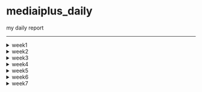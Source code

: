 # mediaiplus_daily
my daily report

******

<details>
<summary>week1</summary>

> <details>
> 
> <summary>20230302</summary>
> 
> ```
> 
> vscode
> DBeaver
> WinSCP
> MongoCompass
> 
> jh.park@mediaiplus.com 
> 123ssk12!
> 
> 메일확인 outlook
> 
> confluence
> 
> 임상시험공부 - 글로벌 임상시험 성공하기
> 
> 인턴십OT 내용정리
> 
> 컴공핵심과목 : 내가 잘하는거->대답잘할수있는거
> 자기소개 : 내가 얼마나 개발을 잘하는지, 얼마나빠르게 성장할수있는지 
> 면접관의 의도?? 편한마음으로 임하자..?
> 
> pw : 0130
> 
> task1 : EudraCT -> CTIS 
> task2 : CRIS result 수집하기
> 
> ```
> 
> </details>
> 
> <details>
> <summary>20230303</summary>
> 
> ```
> 
> 질문할거 -> 구글링 먼저하자
> 1. yml 
> 2. 파서에서 start_date yesterday 주석 이상한것같음
> 3. start_date, saving_start_date difference -> 왜 굳이 따로 두는가 ??
> 
> 
> 폴더 강제삭제 : rm -rf (folder)
> 
> 코드해석하기
> l19 : 파서
> l20 : common에서 logger가져오기 -> common_util로 가보면
> l80 : scraper 정의
> 
> 코드실행하기
> 
> 커맨드 : python scraper_manager.py
> 
> 디폴트값 nih 
> Scraper클래스로 nih 인스턴스 만듬
> _get_model 메소드 실행 -> _handling_date메소드 실행 -> NIHct 모델 리턴함 (클래스로 선언된 모델 임포트해서 갖고옴)
> 
> Namespace(start_date='lastupdatedate', end_date='today', save='no', insert='no', date_parameter=0, cris_start=0, cris_end=None, cris_lang='K', model='nih', email='no')
> 
> cris, mfds -> yaml에서 함
> 
> 핸들링데이터 메소드의 역할 
> 2023-03-01 today 를 아래처럼 변환해줌
> 03/01/2023 03/03/2023
> 
> dao가 뭘까?
> dao
> 
> run 메소드를 이해해보자
> 1. 비교
> 2. 크롤링해옴
> 3. 디비에 트리로 바꿔서 집어넣음
> 
> 
> parser?? : 커맨드라인 인수 파싱하기
> 
> 로컬 디비 만들기 : mysql부터 다시 깔자
> 
> get방식으로 api가져오기 -> 스키마 컴페어 부분부터 다시보기
> 
> ```
> 
> </details>
  
</details>

<!-- week2 -->

<details>
<summary>week2</summary>

> <details>
> <summary>20230306</summary>
> 
> ```
> import ipdb; ipdb.set_trace() 앞으로 디버깅은 이거로 하자
> 로컬에 DB설치하는법을 따로 배워야함...     
> tqdm 이라는 신기한 라이브러리를 배웠음
>   
> api를 통해 정보를 받아올수있다.
> Headers : fakeheaders -> 크롤링시 우회용
> 
> nih 접속하여 회사DB와 비교해보았음. 가장최신화된 자료가 NCT05754515 였는데,
> 회사DB에 contacts 정보가 정확히 입력되어있었음. 
> exact_tree 코드  556~690 
>   
> https://www.clinicaltrials.gov/ct2/home
>   
> ```
> <img
>      src="https://user-images.githubusercontent.com/126745832/223040633-c0b674cc-ac1f-47f8-ab99-f5087f376cc2.png"
>      width=300
>      height=100
> />
> <img
>      src="https://user-images.githubusercontent.com/126745832/223040690-9e20b7f5-e17a-4cf8-a415-63d850956a90.png"
>      width=300
>      height=100
> />
>   
> ```
> 위와 같이 
> /home/jh_park/test/_test/models/nihct/utils/info.py 코드에 적혀진대로 4개가 DB에도 저장된것.
> ```
> <img
>      src="https://user-images.githubusercontent.com/126745832/223041521-9cb969b8-3bbf-43ce-9add-3deb3032159f.png"
>      width=300
>      height=300
> />
> 
> ```
> 각각은 위와 같이 정의됨.
> DB에서 column의 이름임. > RDB cloumn scheme
> 
> compare scheme > crawl data > make tree > insert to DB
>   
> __repr__ : Node만들때(make tree) 사용했음.
> ```
>   
> </details>
> 
> <details>
> <summary>20230307</summary>
> 
> ```
> __str__, __repr__ 차이점 보기
>   
> >>> import datetime
> >>> a = datetime.datetime(2017, 9, 27)
> >>> str(a)
> '2017-09-27 00:00:00'
> >>> repr(a)
> 'datetime.datetime(2017, 9, 27, 0, 0)'
> 
>   
>   
> 크롤링과정 
> 
> NStudiesFound : 업데이트해줘야하는 데이터
> trial/100 만큼 iteration -> full_study_list 채움
> make tree를 이용하여 트리구조로 field_list를 만듬
> 23개의 element를 갖고있음 
> field_list[0] 는 이중리스트형태로 각각의 요소가 그에 해당되는 모듈의 정보를 갖고있음.
> 예시 : [ ['NCT05756881', Node (Level 0) : [struct] IdentificationModule / None // num of child of this node : 5],
>          ['NCT05756868', Node (Level 0) : [struct] IdentificationModule / None // num of child of this node : 5],
>          ['NCT05756855', Node (Level 0) : [struct] IdentificationModule / None // num of child of this node : 6] ... ]
>   
> 이를 바탕으로 rows를 만들면
> 
> [ ['NCT00001971', 'Evaluation of Patients With Liver Disease', 'Evaluation of Patients With Liver Disease', 'National Institutes of Health Clinical Center (CC)', '910214', 'NIH', None, None, None, None, '2023-03-07 10:18:13', '2023-03-07 10:18:13'], 
>   ['NCT00001481', 'The Role of Hormones in Postpartum Mood Disorders', 'An Endocrine Model for Postpartum Mood Disorders', 'National Institutes of Health Clinical Center (CC)', '950097', 'NIH', None, None, None, None, '2023-03-07 10:18:13', '2023-03-07 10:18:13'], 
>   ['NCT00001160', 'Studies on Tumors of the Thyroid', 'Studies on Thyroid Nodules and Thyroid Cancer', 'National Institutes of Health Clinical Center (CC)', '770096', 'NIH', None, None, None, None, '2023-03-07 10:18:13', '2023-03-07 10:18:13'] ... ]  
> 
>   
> cris 데이터 가져오기 
>   
> 그전에 질문
> 
> 1. DB에 중복 데이터가 존재함 
>   https://cris.nih.go.kr/cris/search/detailSearch.do/?seq=14743&search_page=L&search_lang=K
>   https://cris.nih.go.kr/cris/search/detailSearch.do/?seq=15988&search_page=L&search_lang=K
>   -> cris가 버전관리를 안해서 생기는 문제였음. 나중에 최신의 버전 (높은 key)을 유지하자
> 2. PRE20190408-003 ??
>   pre로 key로만 들어갈수있음
> 3. selenium.common.exceptions.WebDriverException: Message: 'chromedriver' executable may have wrong permissions. Please see https://chromedriver.chromium.org/home
>   해결 : 크롬드라이버 깔아서 .env.yml 변
> 4. 링크접속불가 
>   https://cris.nih.go.kr/cris/resultsearch/resultSearch.do/
> 5. 디비에 널값이 있는이유? 
> 
> 
> 크롤링하는법  
>  
> 먼저 갱신일을 기준으로 검색을 함.
>   
> parsing_kor_doc 부터 다시 확인하기. 
>   
>   
> ```
>   
> </details>
> 
> <details>
> <summary>20230308</summary>
> 
> ```
> 
> vscode 단축키
> 
> ctrl + end : 커서 맨끝으로
> shift + end : 선택하면서 행의 맨끝으로
> ctrl + shift + end : 선택하면서 페이지 맨끝으로 
> 
> ctrl + arrow : 커서 단어 단위로 옮기기 
> ctrl + shift + arrow : 단어단위 선택하면서 맨끝으로
> 
> crtl + alt : 다중택
> 
> DB -> mediaiplus -> DB name 'RAW'
> 
> cris : 최신업데이트 부터 오늘날짜로 받아오기 
> 
> 질문
> 1. cris 커맨드 입력받을때 인덱스를 왜입력받는가?
> 
> 2. dev_fe_ctx_cris_ct 테이블의 용도?
> ```
> ```
> git clone 하고 해야하는거 !!!
> 
> 1. .env 
> 2. 크롬드라이버 받기 
> ```
> ```
> CRIS 가장 큰 문제점 : api도없고, 계속해서 사이트가 변경됨 -> 지금만들어도 나중에 cris가 데이터를 게시하는 방법이 달라지면 다시 업로드 해야할 필요가 있음. -> 일단은 현재 버전으로 만들어봐야함.
> 
> 현상황 : cris_ct_result 데이터들 12/16을 마지막으로 업데이트가 안됨.
> 현재(230308 16:06) 기준 연구결과가 등록된 데이터들은 총 551건이 검색되는데, 막상 결과가 등록이 안된경우가 많음
> 
> 결과등록이 안된경우 
> ```
> 
> <img
>      src="https://user-images.githubusercontent.com/126745832/223645866-4067dd5f-441d-4647-95e4-8868149798c0.png"
>      width=300
>      height=300
> />
> <img
>      src="https://user-images.githubusercontent.com/126745832/223645982-f809fdaa-e813-4611-9af6-c2d701a3897c.png"
>      width=300
>      height=300
> />
> 
>   
> ```
> 결과등록이 잘된경우
> ```  
> <img
>      src="https://user-images.githubusercontent.com/126745832/223645598-a3332d69-3451-441b-9550-bf9e7cb93345.png"
>      width=300
>      height=300
> />
> 
> ```
> 내일 확인해봐야하는거 : 3/7 기준 6개가 업데이트됨, 그러나 DB엔 5개만 업데이트됨 (16157 누락) -> 3/7에 정기적으로 스크랩할때, 스크랩하기 전에 5개가 업데이트 된것이고, 나머지 하나는 스크랩 이후 업데이트된 것이었음. 
> 
> 결과 탭에 접속이 가능하다가 안되는 경우는 어떻게 해야할까... -> 업데이트 되는지 알 수가 없음 
>   그럼 전수조사를 해야하는가? -> 경우에 따라 다름 만약 잘못된 데이터를 지우기 위해 결과를 없앤것이라면..?
>   없어진 이유를 알 수 없음.
>   
> ```
> </details>
>
> <details>
> <summary>20230309</summary>
> 
> ```
> 
> study results 존재 -> 연구결과 국문/Eng 보고 크롤링하면 될듯  
> 
> TODO
> 
> 연구결과 탭이 존재하지않음 -> 링크로 접속하면 페이지 존재 (cris_seq=8930) (상세검색 불가, cris_seq으로만 접속가능)
> https://cris.nih.go.kr/cris/resultsearch/resultSearch.do?seq=8930&search_page=L&search_lang=&
> 크롤링 할 때 결과있음으로하면 cris_seq=8930과 같은 데이터는 검색불가 -> 어떻게 크롤링할까
> 
> 상세검색할때 실제 갱신일과, 상세검색에서 검색할때의 저장된 갱신일이 다름. -> KCT0000001
> 
> 현재 크롤링은 상세검색 페이지에서 셀레니움으로 함 -> cris_seq range로 바꾸기?
> 
> 결론!! : 그냥 최종갱신일로 크롤링하자.
> 
> ```
> 
> ```
> study results 형식
> 크게 4가지임
> 1. Participant Flow
> 2. Baseline Characteristics
> 3. Outcome Measures
> 4. Adverse Events
> 
> 
> ct_list를 토대로 ct_result_list를 만들자.
> 
> ct_list 구조 파악하기.
> 
> ct_list는 길이가 업데이트해야하는 데이터의 갯수 만큼 가진 리스트임.
> 예를들어 -start_date=2023-03-01 의 옵션을 준경우, 3월1일부터 오늘날짜(today)까지의 새로 갱신해야할 데이터를 수집하여 저장함
> 이때 ct_list의 각각의 요소가 갱신된 데이터의 정보를 담고있음.
> ```
> ```
> 예를들면 len(ct_list)=3 인경우, 갱신해야할 데이터가 3개가 있는것임.
> 각 데이터의 정보를 dictionary 로 만들어줌 
> 
> ct_list.append({
>             'seq': i,
>             'status': date_list,
>             'content': table_dict,
>             'url': f'{self.base_url}?seq={i}&search_page=L&search_lang={self.language}',
>         })
> 그렇다면 각각의 키에 해당하는 밸류값들을 보자
> ct_list[0]['seq'] = '24303'
> ct_list[0]['status'] = ['등록', '2022/10/25', '2022/12/23', '2023/03/08']
> 
> ct_list[0]['content'] 는 defaultdict 자료형임.
> 
> ct_list[0]['content'].keys() = dict_keys(['1. 연구개요', '2. 임상연구윤리심의', '3. 연구자', '4. 연구현황', '5. 연구비지원기관', '6. 연구책임기관', '7. 연구요약', '8. 연구설계', '9. 대상자선정기준', '10. 결과변수', '11. 연구결과 및 발표', '12. 연구데이터 공유(익명화된 연구대상자 데이터)'])
> 또한 이 key들의 해당하는 value 또한 defaultdict 임
> 
> 예를들면 ct_list[0]['content']['1. 연구개요'] 는 아래와 같이 구성됨. 각각의 key들은 대체로 cris 자료 테이블의 row : contents임
> 
> defaultdict(None, {'CRIS등록번호': 'KCT0008025', '연구고유번호': 'NCC2022-0319', '요약제목': 'MET 또는 EGFR 단백질이 과발현된 전이성 위암의 3차이상 요법으로서의 CKD-702/이리노테칸 1b/2상 임상시험', '연구제목': 'MET 또는 EGFR 단백질이 과발현된 전이성 위암의 3차이상 요법으로서의 CKD-702/이리노테칸 1b/2상 임상시험', '연구약어명': 'CKD-702', '식약처규제연구': '예(Yes)', 'IND/IDE Protocol 여부': '아니오(No)', '타등록시스템 등록여부': '아니오(No)', '임상연구 요양급여적용 신청 여부': '신청 중(Submitted pending)'})
> 
> ct_list[0]['url'] = 'https://cris.nih.go.kr/cris/search/detailSearch.do/?seq=24303&search_page=L&search_lang=K'
> 
> 
> 만약 데이터의 개수가 가변적이라면, 리스트로 만들어줌 -> 하나의 cris_seq가 아니라 여러개의 cris_seq가 있는것, 
> PRIMARY KEY를 하나더잡아줌 즉 예를들어 cris_seq = 24303의 데이터중 연구참여기관이 두개인경우, SRSID라는 PRIMARY KEY를 잡아주는것.
> ```
> <img
> src="https://user-images.githubusercontent.com/126745832/223931817-b00a1bc7-93fc-4871-8ec7-e04dcf821f05.png"
> width=500
> height=50
> />
> 
> ```
> 스키마에대해 일단 모두 rows에 SCHEME[:-2]로 None을 넣어놈
> 
> 오늘의 질문점
> 
> [오후 4:28] 박 진호
> 저 추가적으로 질문드립니다..! cris_ct_result_participant_flow_desc 테이블에서 KCTId = 'KCT0006080' 필터로 검색해보면 cris_seq가 19160, 19735 두개로 나오는데,  https://cris.nih.go.kr/cris/search/listDetail.do여기서 상세검색에서 연구결과를 연구결과 등록으로 두고, CRIS등록번호에 6080을 검색하면 6080데이터가 나와야하는데 안나오더라구요 그래서 이유를 찾아보았습니다.  먼저 연구결과 필터를 미등록으로 바꾸고 6080을 검색하면, 19160페이지가 검색되었습니다. 제 생각엔 CRIS에서 19160의 연구결과를 지우고 갱신을 안해준것 같습니다.  또 추가로 같은 KCTId를 갖는 19735는 연구결과가 있으나 19160에는 없었습니다.  19735는 상태가 임시저장된 데이터라 상세검색 으로는 검색이 안되고, url로는 접속할 수 있더라구요, 19735에는 결과탭이 있지만, 접속은 안되었습니다.https://cris.nih.go.kr/cris/search/detailSearch.do?seq=19735 그래서 제가 생각한점은 데이터베이스에 이러한 결과가 등록되었다가 다시 없어진경우가 추가적으로 존재할수있고, 이러한 데이터들은 CRIS에서 갱신처리를 안해주다보니 저희가 업데이트를 할 수 없다고 판단되는데,  이런경우 현재 데이터베이스에 있는 결과데이터들은 옳은 정보라고 할 수 있는건가요? 만약 그렇지 않다면 현재 데이터들은 지우고 새로운 데이터들로 채워야한다고 생각이되는데.. 제가 생각한점이 맞을까요??아닌경우면 그냥 현재 데이터베이스에 duplicate하는 방식으로 코드를 짜면 되는것일까요?  감사합니다! 
> 
> [오후 4:47] 조용장
> 네, 말씀주신대로가 맞습니다!자세한 설명을 좀 더 미리 드렸으면 고민하실만한 상황이 나오지 않았을텐데 죄송스럽네요..  1.일단 첫번째로 cris_seq는 고유하지만 cris_seq에 상응하는 KCTId는 고유하지 않습니다.이런 문제는 실제로 하나의 임상이 "임시 등록", "반려" 등 "등록"이 되기 전의 형상으로 여러개의 버전이 존재하기 때문인데요. 각 버전은 새로운 cris_seq를 발급 받지만 KCTId는 모두 동일할 수 있습니다. 초기에는 "임시 등록"이나 "반려" 등의 데이터도 의미가 있을 것이라고 판단하여 cris_seq를 기준으로 전체 수집하였습니다. 하지만 그럴 필요가 없다고 판단이 되기도 하였고최종 갱신일을 기준으로 임상시험 문서를 가져와야할 필요성이 대두되면서 cris_seq를 기준으로 데이터를 수집하는 것이 아닌 KCTId를 기준으로 CRIS 데이터를 수집해야 하는 상황이 된거죠. 2.두번째로 말씀주신 6080번과 같이 CRIS에는 등록이되거나 웹 상에 공개되었다가 제거되는 문서들이 있었습니다. 이런 문서들은 추후에 다시 접근하려해도 데이터를 얻을 수 없는 문제점이 발생하구요.  "이런 데이터를 두고 저희는 DB상에서 제거하기 보다는 가지고 있는 편이 더 저희 서비스를 가치있게 만들어 줄거라고 판단하고 있기는 합니다."  그 문서의 등록 취소 요인이 무엇인지는 알 수 없으나 특정 기업에서 어떤 종류의 질병에 대해 어떤 시도를 하려했다..는 정보는 중요할 것 같아서요. 게다가 저희 DB 설계상 제거된 문서에 대한 검출은 전수조사를 하는 수 밖에 없기도 하구요..  따라서 결론은 같은 KCTId에 대해서는 값을 replace하면 될 것 같습니다. 그리고 과거에 존재하였다가 현재에 존재하지 않는 문서에 대해서는 제거하지 않구요. 다만 추후에 동일한 KCTId 임상시험에 대해서 언제 어떻게 업데이트 되었는지 히스토리를 버전별로 가지고 있을 계획은 있습니다. 깃헙에도 이슈 사항으로 올려 놓기는 했어요.
> 
> [오후 4:48] 조용장 
> 글이다 보니 아무래도 제가 조금 이해하기 어렵게 작성해 놓은 내용이 있을 수도 있을 것 같기는해요... 조금 헷갈리시면 다음주에 다시 이야기 나누시죠~
> 
> ```
> </details>
> <details>
> <summary>20230310</summary>  
> 
> ```
> 결과 데이터들의 스터럭쳐가 매우 상이함 => 일반화 할 방법을 생각해보자
> 
> get result cris id 수정 : 
> 
> 다음을 추가함 :
> from selenium.webdriver.support.ui import Select
> Select(self.driver.find_element(By.XPATH, '//*[@id="results_yn"]')).select_by_value("Y")
> 
> 위 코드의 의미는 연구결과가 등록된 문서만 검색하겠다 라는 필터를 설정해준다는 의미임.
> 
> result들의 url을 보려고했는데, 몇개이상의 페이지를 로드하다보니 이런에러가 나는듯 -> 다음주에 다시 확인하기
> stale element reference: element is not attached to the page document
> 
> ```
> 
> </details>
</details>

<!-- week3 -->

<details>

<summary>week3</summary>

> <details>
> 
> <summary>20230313</summary>
>   
> ```
> 연구결과 등록으로 검색 -> 1. 에러페이지가 나오는지 확인 -> 에러나면 그대로 리턴
> 2. 페이지에 접속을 해도, 실제 데이터가 없을수있음.
> 3. 국문/영문으로 할지, 각각 페이지에서 크롤링 할지 정하기 -> 물어봐야 할듯 근데 KCT0008257 를 보면 각각 따로 하는게 좋을듯함.
>  
> 
> 현재 발생한 문제점 : 
> 1. 로딩되는 시간을 줘야 에러가 안남
> 2. 검색되는 데이터의 개수가 다름 -> 
>     연구결과 등록된 데이터들을 볼때, start date를 비워둔 데이터의 개수와 2010-01-01, 즉 cris홈페이지에서 제공하는 초기값을 주면 데이터 개수값이 달라짐.
>     
> 
> html구조
> 연구정보, 연구결과 상이함
> main div -> print div 
> 내일 물어볼거 : date_list는 필요없는건가?
>   
>   
>   
> 결과구조분석
> 1. Participant Flow
> 모집상세설명
> 배정 전 상세설명
> -> 고정적인 두개의 행!!
> 그다음 기간이나옴 -> 주로 기간은 한개존재함.
> 
> 
> 크롤링 과정
> 만약 K인경우, E인경우 나눠서
> 각각 parsing_result_kor_doc(resp), parsing_result_eng_doc(resp) 을 호출함.
> 
> ```
> 
> </details>
>   
> <details>
> 
> <summary>20230314</summary>
>   
> ```
> 연구결과 등록으로 검색 -> 1. 에러페이지가 나오는지 확인 -> 에러나면 그대로 리턴
> 2. 페이지에 접속을 해도, 실제 데이터가 없을수있음.
> 3. 국문/영문으로 할지, 각각 페이지에서 크롤링 할지 정하기 -> 물어봐야 할듯 근데 KCT0008257 를 보면 각각 따로 하는게 좋을듯함.
> 
> study details/study results를 크롤링해와야함 -> 먼저 검색조건에 맞는 날짜에 갱신된 데이터에 한해서 크롤링 그 후 결과가 등록된 데이터를 크롤링
> get max update 는, study details를 크롤링할때 받아와지므로 자동으로 업데이트됨.
>   결과 등록된 데이터는 없는 경우가 많음
>   
>   표안에 표 : 하나의 tr내에 두개의 th
>   원래대로라면 [[th],[td]] 이지만 th가 두개라면 [[th,th],[td]]가 됨
>   td내에 pre가 되어있을수도있다... -> ().text 사용하면 똑같이나옴
>   
>   먼저 results를 크게 4개로 분리, 그 후 각각을 다시 테이블로 분리, 그러면 그 각각의 테이블들은 tr을 갖는다.
>   각 tr을 th_list, td_list로 분리한다. 그후 [th_list, td_list]로 만들어 캡션과함께 테이블딕셔너리에 해당하는 value에 append해준다.
>   
>   tr,td를 분리할때, colspan rowspan을 잘 보자 -> 
>   rowspan = 2 의 의미? 두개의 행을 차지함.
>   colspan = 2 의 의미? 두개의 열을 차지함 즉 세분화된 데이터가 있는경우, colspan, rowspan이 사용
>   
>   코드에 주석으로 남겨둠.
>   
>   
>   Participant Flow 구조 >>>
>   하나의 시퀀스에 여러개의 피리어드
>   각각 피리어드 내에는 여러개의 암그룹이 있을 수 있음 
>   
>   현재 Participant Flow 관련 메소드:
>   cris_ct_result_participant_flow_desc -> 수정필요 x
>   cris_ct_result_participant_flow_list_desc -> 하나의 시퀀스에 여러개의 피리어드를 PFSId로 구분해서 넣어놈. 스키마는 단위, 코멘트
>   cris_ct_result_participant_flow_arm_group -> 암그룹당 정보, 탈락관련정보누락됨
>   cris_ct_result_participant_flow_arm_group_research_step -> 마일스톤은 암그룹당 없을수도있거나 여러개임
>   
>   -> 탈락관련데이터가 아예 없다!
>   
>   
>   
>   
>   
> api로 받아오기????
> ```
> 
> </details>
> 
> <details>
> <summary>20230315</summary>
> 
> ```
> 
> scraper를 fork해봄
> git명령어에 익숙해져가고 있음. 처음으로 clone, fork, ... 등등을 해보았고, git을 사용한 협업이 필수적임을 깨닫게 되었음.
> 
> 추가로 parser를 업데이트하는 커밋을 해봄.
> 
> 현재 PF데이터에 탈락사유가 없어서, 추가적인 테이블을 만들어줌.
> 
> 
> ```
>     
> </details>
> 
> <details>
> <summary>20230316</summary>
> 
> ```
> ct_result_list : 딕셔너리, key로 'Participant Flow', 'Baseline Characteristics', 'Outcome Measure', 'Adverse Events' 를 가짐
>   
> PF구조 파악하기
> result_dict['Participant Flow'].keys() = dict_keys(['모집상세설명', '배정 전 상세설명', 'Participant Flow List'])
>   
> result_dict['Participant Flow']['Participant Flow List'] 의 길이는 Period의 갯수를 의미함 
> 하나의 피리어드 내부에는, 여러개의 암그룹이 있을수 있음. -> 암그룹 리스트가 필요함
> result_dict['Participant Flow']['Participant Flow List'][0].keys() = dict_keys(['기간명', 'Arm Group List', '단위'])
>   
>   첫번째 암그룹의 데이터를 보자.
>   result_dict['Participant Flow']['Participant Flow List'][0]['Arm Group List'][0].keys() = 
>   dict_keys(['중재 / 관찰군명', '중재 / 관찰군 상세내용', '연구시작', 'Important Study Step List', '연구완료', '탈락', 'Fail Reason List'])
> 
>   암그룹 내부에는, 여러개의 마일스톤 데이터와 탈락사유가 있을수 있음.
>   첫번쨰 피리어드 내부의 첫번째 암그룹의 첫번째 마일스톤을 보자.
>   result_dict['Participant Flow']['Participant Flow List'][0]['Arm Group List'][0]['Important Study Step List'][0]
> {'중요연구단계': '시험약 또는 위약 복용', '중요연구단계 결과': '9'}
>   마일스톤 리스트의 요소는 딕셔너리의 형태로 되어있음 -> 탈락사유 리스트또한 같은 구조의 딕셔너리임.
>   
>   BC구조 파악하기
>   
>   먼저 첫번째 테이블은 고정적임
>   다음 테이블은, 나이 테이블 -> 나이는 범주형, 연속형, 그외속성으로 나뉘고 3개가 다 있거나 하나만 있을 수 있음.
>   그러므로 나오는대로 다만듬
>   total_dict['Arm Group List'][i] 에는 딕셔너리가 들어감. 각 딕셔너리의 키가 td가없는 데이터의 th, 즉 타이틀이됨.
>   
>   나이 그 외 특성 아웃라이어 : 
>   https://cris.nih.go.kr/cris/resultsearch/resultSearch.do/?seq=24196&search_page=L&search_lang=K
>   지역
>   https://cris.nih.go.kr/cris/resultsearch/resultSearch.do/?seq=6904&search_page=L&search_lang=K
>   
>   result_dict['Baseline Characteristics']['Arm Group List'][0].keys() = 
> dict_keys(['중재 / 관찰군명', '중재 / 관찰군 상세내용', '전체분석 대상수', '나이, 연속형 Dict', '성별 : 여성, 남성 Dict', '등록지역 Dict', 'Study Specific Measure List'])
>   
>   result_dict['Baseline Characteristics'].keys()
> dict_keys(['Arm Group List', 'Total', '분석단위', '전체분석 대상설명', '나이, 연속형 Dict', '성별 : 여성, 남성 Dict', '등록지역 Dict', 'Study Specific Measure List'])
> ```
> 
> </details>
> 
> <details>
> <summary>20230317</summary>
> 
> ```
> 
> ctrl + u : 리눅스 커맨드 삭제
> 
> 디비에 넣는 메소드
>   주요 아이디어 : 암그룹마다 공통데이터인지, 차이가나는지에 따라 테이블 분리
>   
> cris_ct_result_baseline_chc_desc : 첫번째 테이블의 모든 암그룹의 공통 데이터만
>   
> cris_ct_result_baseline_chc_age_categorical : 나이 범주형이 존재할때, 암그룹의 공통 데이터
> cris_ct_result_baseline_chc_age_continuous : 나이 연속형이 존재할때, 암그룹의 공통 데이터
> cris_ct_result_baseline_chc_age_other : 나이 그 외 특성이 존재할때, 암그룹의 공통 데이터
> 
> cris_ct_result_baseline_chc_gender : 성별 여성남성이 존재할때, 암그룹의 공통 데이터
> cris_ct_result_baseline_chc_gender_other : 성별 그 외 특성 존재할때, 암그룹의 공통 데이터
>   
> cris_ct_result_baseline_chc_enrollment_region : 등록지역, 공통데이터 
>   
> cris_ct_result_baseline_chc_other_specific : 그 외 특성, 같은 시퀀스에 대해 여러개의 OSSId가 있을 수 있다.
> OSSId를 사용함 (Other specific study Id)
>   
> 이제부턴 AGTId (Arm Group Title Id)를 암그룹 수에 따라 가질수 있음
> cris_ct_result_baseline_chc_arm : 첫번째 테이블 각각 암그룹 데이터 AGTId를 사용함
>   
> cris_ct_result_baseline_chc_arm_age_categorical : 나이 범주형 데이터, 암그룹마다 저장
> 
> 나이 연속형 데이터
> cris_ct_result_baseline_chc_arm_age_continuous_measure_type
> cris_ct_result_baseline_chc_arm_age_continuous_dispersion
>   -> 현재 테이블에 측정치 종류 분산도 측정을 따로 저장중인데, 한번에 저장하는거로 바꾸고, 
>   그 후 나이 연속형말고도 측정치 종류, 분산도 측정이 나올수있으므 만들어줘야함.
> 
> cris_ct_result_baseline_chc_arm_age_other_category : 한 시퀀스내에 여러개의 AGTId, 각각 AGTId당 AOCId가 할당될수있음.
> AOCId(Age other category Id)가 범주명의 갯수가됨.
>   
> cris_ct_result_baseline_chc_arm_age_other_category_result : 각 AOCId 에 ACRId할당.
>   연습용으로 좋은 seq : 13913
>   
> cris_ct_result_baseline_chc_arm_other_sp_category : 암그룹 -> 그외특성리스트 -> 범주명 리스트
> ```
> 
> </details>
</details>
  
<!--   week4 -->
  
<details>
<summary>week4</summary>
  
> <details>
> 
> <summary>20230320</summary>
> 
> ```
> 
> 분산도&측정치 수정 :
> cris_ct_result_baseline_chc_arm_age_continuous_measurements
> cris_ct_result_baseline_chc_arm_age_other_category_measurements
> cris_ct_result_baseline_chc_arm_gender_other_category_measurements
> 
> RAW -> REFINE 으로 옮기기
> 중요한 부분 : DB테이블이 변경되면, REFINE에 들어갈 데이터들도 바뀌어야하므로, 따로 코드를 수정해야함.
> 
> OM 분석하기
> 
> 결과변수의 갯수에 따라, 테이블의 갯수가 다름.
> 테이블 형식은, 결과변수 - 암그룹 정보 - data table 로 되어있음.
> 
> ct_result_list[i]['content']['Outcome Measure']['Outcome Measure List'][0] -> 0번째 OM, keys() 는
> dict_keys(['결과변수종류', '평가항목', '평가항목 상세설명', '평가시기', '통계분석', 'Arm Group List', '전체분석단위', '전체분석 대상설명', '측정단위']) 가 존재하고, Arm Group List를 제외하고 모두 공통항목임.
> 
> 기존의 방식에서 수정한부분 : 구조적으로는 없으나, 코드상오류가 하나 있었음
> 
> 나중에 다뤄야할 이슈 : 페이지 10개 넘어가면안됨.
> 
> AE 분석하기
> 
> 첫번째 테이블 고정
> 두번째 테이블은, 암그룹의 갯수만큼 column을 가짐. -> 행은 고정
> All cause mortality - 발생대상수, 연구대상수 고정
> Serious Adverse events - 발생대상수, 연구대상수, 이상반응 보고 횟수 고정
> 
> 
> ```
> 
> </details>
> 
> <details>
> 
> <summary>20230321</summary>
> 
> ```
> 
> 현재문제점 
> Other (Not Including Serious) Adverse Events 에서 
> 발생빈도보고기준 탭이 있으면, 데이터가 한칸씩 밀려남
> 
> Serious Adverse Events 에서
> Term, Total 아래 데이터는 무의미한 데이터로 취급함 -> 일단 유지 하기
> 
> 
> 
> ```
> 
> </details>
> 
> <details>
> 
> <summary>20230322</summary>
> 
> ```
> 
> cris api로 받아오기 : 페이지 설정을 해줘야함(데이터가 20개를 넘어가면 1페이지만으로 안끝남)
> prepared=True **
> 
> 
> ```
> 
> </details>
> 
> <details>
> 
> <summary>20230323</summary>
> 
> ```
> 
> DB에  만들기 : 
> import pymysql 을 import mysql.connector as pymysql 로 바꿔
> cursor 선언시 cursor = conn.cursor()  
> 
> 해야하는거 : sql구문 수정해서, 테이블 만들기
> 탈락사유 테이블 insert위해 함수만들기
> 
> cris_ct_result_baseline_chc_arm_age_other_category_result 수정해야함
> -> 수정완료
> 
> '측정치 종류', '분산도 측정' 이 나올수있는 데이터 : 나이연속 나이그외 성별그외 그외특성
> -> 나이연속은 이미존재하므로 총 6개의 추가 테이블을 만들어야함 : sql 수정, info 수정, 함수선언 
> 
> crisids받아오는 함수 수정
> 
> 
> ```
> 
> </details>
> 
> 
> 
> <details>
> 
> <summary>20230324</summary>
> 
> ```
> 
> 디비에서 스키마 잘못된것들 수정
> failed reason 에서 ISS -> FRS
> other sp 테이블 PRI key에 OSSID추가
> 
> eng차트 수정하기 
> 수정완료 
> DDL 수정
> info 수정
> extract_tree 수정
> parser 수정
> 
> ```
> 
> </details>

  
> </details>

<!-- week5 -->

<details>

<summary>week5</summary>
 
> <details>
>   
> <summary>20230327</summary>
>   
>   ```
>   
>   Error occurred in cris_ct_result_outcome_measure_desc : Error while executing statement: Data too long for column 'outcome_measure_time_frame' at row 1 : 에러 수정 -> sql문 수정, 데이터의 입력값 범위 늘려야함
>   varchar -> text 로 수정
>   서버데이터삭제돼서 다시 옮겨오기
>   ssh 접속시, fingerprint -> SSH에서 fingerprint는 공개키의 고유한 식별자로서, 해당 공개키가 유효하고 정확하게 인증된 것임을 보장하기 위한 기술적인 수단이다.
>   
>   ```
>   
> </details>
> 
> <details>
>   
> <summary>20230328</summary>
>   
>   ```
>   
>  연구결과가 있는 553개 데이터에 대해 크롤링하기
> Error occurred in cris_ct_result_participant_flow_arm_group_failed_reason_eng : Error while executing statement: Data too long for column 'failed_reason' at row 1
> Error occurred in cris_ct_result_baseline_chc_arm_eng : Error while executing statement: Data too long for column 'arm_group_title' at row 1
> Error occurred in cris_ct_result_baseline_chc_arm_age_other_category_eng : Error while executing statement: Data too long for column 'category_title' at row 1
> Error occurred in cris_ct_result_baseline_chc_arm_gender_other_category_result_eng : Error while executing statement: Data too long for column 'category_result' at row 1
> Error occurred in cris_ct_result_outcome_measure_arm_group_eng : Error while executing statement: Data too long for column 'arm_group_title' at row 1
> Error occurred in cris_ct_result_adverse_events_arm_group_eng : Error while executing statement: Data too long for column 'arm_group_title' at row 1
> -> sql에서 text로 바꿔주기
>   
>   '분석대상수' 탭이 두개의 th로 나뉘어진경우, 스키마네임에 ''이 들어감 -> 예외처리를해줘야함
>   
>  현재 발생한 문제점 :
>  1. DB에 저장이 안되는 테이블이 존재 -> 그러나 eng은 잘 저장이 되어있음. -> eng,kor 비교해서 해결하자
>  cris_ct_result_adverse_events_all_cause_mortaity
>  cris_ct_result_adverse_events_other_adverse_events
> cris_ct_result_adverse_events_other_adverse_reaction
> cris_ct_result_adverse_events_serious_adverse_events
> cris_ct_result_adverse_events_serious_adverse_reaction
> -> Dict 붙여서 해결
>   
> cris_ct_result_outcome_measure_arm_group_category
> cris_ct_result_outcome_measure_arm_group_category_result -> CategoryList, Category List 띄어쓰기 해결
> 
> 2. cris_ct_result_outcome_measure_desc_eng 에 데이터가 저장이안됨 -> 코드수정해야함 -> indentation 수정으로 해결
> 
>   3. mortaity -> mortaㅣity 오타수정 ...> 할필요 없음.. cris데이터오류였음
> 
> 
>   ```
>   
> </details>
>   
> <details>
>   
> <summary>20230329</summary>
>   
>   ```
>   
>   새로운 모델로 크롤링하고 DB에 넣기 -> 데이터 손실이 있나 확인하기
>   
>   cris_ct_result_adverse_events_serious_adverse_reaction
>   cris_ct_result_participant_flow_arm_group_failed_reason 에서 다시 문제 발생, 데이터 저장이 안됨
>   
>   cris_ct_all_overview 에 한해서 메소드가 get_rows_cris_all_overview 임.
>   
>   할 일 :
>   1)
> medic-dev-2022.c6dzc5dnqf69.ap-northeast-2.rds.amazonaws.com
> 서버, RAW DB 접속
> 
>  
> 
> 2)
> 뒤에 알고리듬 부분, dev_fe_이런것처럼 cris_ct로 시작하는 것 제외
> cris_ct_latest_approved_overvie, _eng 제외
> 하여 모든 table drop 후
> 
>  
> 
> 3) 2에서 제외한 테이블을 제외하고 cris_eng.sql, cris_kor.sql 로
> 테이블 생성
> 
>  
> 
> 4) scraper_manager.py -model=cris -insert=yes -start_date=
> 를 실행하여
> 기존 cris 데이터 + cris result 데이터 수집
>   
> 
>   
>   ```
>   
>   
> </details>
> 
> <details>
> 
> <summary>20230330</summary>
> 
> ```
> 1. integration folder의 func.py를 참고하여 cris_seq를 이용하고 있는 부분을 모두 분석
> 
>  
> 
> 2. 해당 파트를 KCTId로 대체
> 
>  
> 
> 3. RAW 데이터베이스에서 CRIS 테이블들은 KCTId를 primary key로 사용하도록 변경
> --> cris_seq를 그냥 날릴 것인지 아니면 그냥 property로 가지고 있을 것인지... 고민??
> 
>  
> 
> 4. REFINE을 다시 한번 돌려야 함 --> 도연님께 부탁
>   
> 현재 DDL에 REFINE 테이블 DDL이 없음 -> 만들  
> 
> 
> ```
> </details>
> 
> 
> <details>
> 
> <summary>20230331</summary>
> 
> ```
> scraper -> refine
> REFINE 의 순서 : init 에서 _get_in_memory_table 호출
> 
> 
> 
> 
> 
> 
> ```
> 
> </details>
>   
>   
> </details>

<!-- week6 -->


<details>

<summary>week6</summary>

> <details>
> 
> <summary>20230404</summary>
> 
> ```
> 
> refiner.py 분석!!
> 
> fetched_rows : DB에 ct_index테이블 가져옴
> fetched_rows, fetched_rows[0] = (1, 'NIH', 'NCT00000102', None, datetime.datetime(2023, 3, 14, 10, 55, 33), datetime.datetime(2023, 3, 14, 10, 55, 33))
> -> (ct_id, source, source_id, sub_id, _, _) 의 형태
> 
> 리턴되는 테이블 : idx_dict, idx_dict['NIH']['NCT...'] = ct_id 의 형태. if CRIS의 경우라면 src_id가 현재 cris_seq, sub_id를 가짐. ct_id는 통합번호. 
> 
> 이후 모듈마다 함수실행. 
> 
> refine_ct_identification : 각 임상사이트마다 RAW데이터베이스 접근후 데이터 가져옴.
> 
> ```
> 
> 
> </details>
> 
> <details>
> 
> <summary>20230405</summary>
> 
> ```
> 
> refiner에서 각 모듈의 요소는 dict이며, 각dict에는 스키마와 테이블네임, 메소드정보가 들어 있음.
> 첫번째 모듈은 IdentificationModule, 첫번째 모듈은 3개의 딕셔너리를 갖고있으며, 첫번째 요소가 ct_identification임.
> 
> @global_process의 의미 파악하기.
> decorator로 함수를 인자로받음. 
> 
> 처음 실행시 refiner는 get in memory table을 호출하는데, 이때 로컬 DB에는 ct_index 테이블이 없기 때문에, 새로 만들어줘야함.
> 이후 리턴값으로 현재 갖고있는 ct data들을 저장하는 딕셔너리를 리턴함. (ct_index에 정보들)
> 현재 ct_index는 cris데이터를 cris_seq으로 구분하기때문에, 이를 KCT_Id로 대체할경우, 여러개의 KCT_Id를 갖는 데이터가 생길수 있음.
> -> 그러므로 cris데이터를 삭제해야하는데, 이럴경우 ct_id에 공백이 생기기때문에, 처음부터 다시 refine해야함.
> 
> 만약 cris데이터가 갱신되면, 같은 KCT_Id지만 새로운 cris_seq이 발급됨. 이 경우 raw데이터베이스에는 KCT_Id당 여러개의 데이터가 생길수있음. (PRI_KEY가 cris_seq 이기 때문) -> 
> 1. 만약 이때 KCT_Id 가 겹치므로 duplicate하지 않고 과거 데이터를 유지할경우[현재기준], refine시 cris_seq가 필수적임
> 2. 그러나 갱신할경우, 즉 KCT_Id가 PRI_KEY가 될 경우 refine또한 갱신된 KCT_Id 에 대하여 다시 데이터를 갱신해줄 필요가 있음. 이 경우 refine에게 KCT_Id가 갱신되었음을 알려줘야함. -> 이문제는 애초에 update날짜로 진행하기때문에, 고려해줄필요가 없음.
> 
> RAW.cris테이블을 싹다 seq날려서 새롭게 받자.
> REFINE 에러나는 DDL수정.
> 
> -- refine.ct_arms_intervention definition
> 
> CREATE TABLE `ct_arms_intervention` (
> `ct_id` int NOT NULL,
> `ais_id` int NOT NULL,
> `category` json DEFAULT NULL,
> `name` text,
> `description` text,
> `synonym` json DEFAULT NULL,
> `create_date` datetime NOT NULL,
> `update_date` datetime NOT NULL,
> PRIMARY KEY (`ct_id`,`ais_id`)
> ) ENGINE=InnoDB DEFAULT CHARSET=utf8mb4 COLLATE=utf8mb4_0900_ai_ci;
> 
> 
> 
> 
> 
> ```
> 
> 
> </details>
> 
> <details>
> 
> <summary>20230406</summary>
> 
> ```
> 
> NEW DDL : 
> 
> -- refine.ct_arms_intervention definition
> 
> CREATE TABLE `ct_arms_intervention` (
> `ct_id` int NOT NULL,
> `ais_id` int NOT NULL,
> `category` json DEFAULT NULL,
> `name` text,
> `description` text,
> `synonym` json DEFAULT NULL,
> `create_date` datetime NOT NULL,
> `update_date` datetime NOT NULL,
> PRIMARY KEY (`ct_id`,`ais_id`)
> ) ENGINE=InnoDB DEFAULT CHARSET=utf8mb4 COLLATE=utf8mb4_0900_ai_ci;
> 
> TODO : 
> 1. Modify DDL for cris_kor, cris_eng to dropout cris_seq scheme
> 2. Modify crisct.utils to make KCT_Id as PRI KEY 
> 
> 이경우 dev_fe_ctx_cris_ct 의 테이블은 어떻게 처리해야하는지?
> 크롤링시에는 기존의방법을 사용하되, 데이터베이스에 저장할때 cris_seq만 누락시킴
> 
> 로컬에서 DB로 접근할때 안되는거 수정하는법:
> 
> 1. import pymysql -> import mysql.connector 
> 2. conn에서 conn = mysql.connector.connect(host=HOST, port=PORT, user=USER_NAME, passwd=PASSWORD, db=DB_NAME)
> 3. cursor = conn.cursor(prepared=True)
> 
> 
> ```
> 
> 
> </details>
> 
> <details>
> 
> <summary>20230407</summary>
> 
> ```
> 
> 현재 cris_seq 스키마를 dropout하는데 성공하였고, DB에 잘 저장됨을 확인.
> 여기서 질문점
> 
> DDL의 알고리즘 사용해야하나?
> dev_fe, latest_approved 사용유무?
> 
> 
> 1409 : outcome measure가 없는 경우도 존재함
> 
> ```
> 
> </details>

</details>

<!-- week7 -->

<details>

<summary>week7</summary>
<!-- >> -->
<details>

<summary>20230410</summary>



```
grant_idx -> ct index 부여
refine DDL수정 -> ct, other 분리
validation 수정하기

현재 문제점
import pymysql : server
import mysql.connector : local

local 에서 DB삽입 작업시 mysql.connector를 사용하지만 이경우 execute의 리턴값이 0,1이아닌 None 이 되기때문에, assertion에러가 발생함
일단은 pymysql로 connect하자 -> assertion구문을 빼야할듯?

latest_approved 테이블에 대한 메서드가 잘못됨 -> 수정해야함


```

</details>


<details>

<summary>20230411</summary>


```

commit 완료 : RAW데이터베이스의 테이블에서, cris_seq dropout


```



</details>

<details>

<summary>20230413</summary>


```
grant_idx -> assert 에러

```



</details>

</details>



